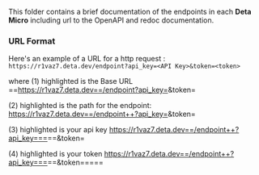 This folder contains a brief documentation of the endpoints in each **Deta Micro** including url to the OpenAPI and redoc documentation.

### URL Format

Here's an example of a URL for a http request :
`https://r1vaz7.deta.dev/endpoint?api_key=<API Key>&token=<token>`

where (1) highlighted is the Base URL
==https://r1vaz7.deta.dev==/endpoint?api_key=<API Key>&token=<token>

(2) highlighted is the path for the endpoint:
https://r1vaz7.deta.dev==/endpoint++?api_key=<API Key>&token=<token>

(3) highlighted is your api key
https://r1vaz7.deta.dev==/endpoint++?api_key===<API Key>==&token=<token>

(4) highlighted is your token
https://r1vaz7.deta.dev==/endpoint++?api_key===<API Key>==&token===<token>==

